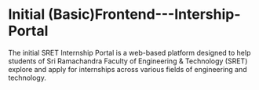 # Initial (Basic)Frontend---Intership-Portal
The initial SRET Internship Portal is a web-based platform designed to help students of Sri Ramachandra Faculty of Engineering &amp; Technology (SRET) explore and apply for internships across various fields of engineering and technology. 
